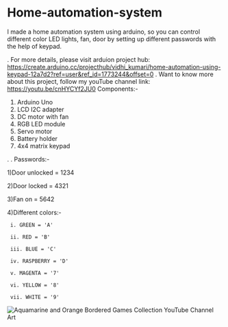 # Home-automation-system
 I made a home automation system using arduino, so you can control different color LED lights, fan, door by setting up different passwords with the help of keypad.

 .
 For more details, please visit arduion project hub: https://create.arduino.cc/projecthub/vidhi_kumari/home-automation-using-keypad-12a7d2?ref=user&ref_id=1773244&offset=0
 .
Want to know more about this project, follow my youTube channel link: https://youtu.be/cnHYCYf2JU0
Components:-
1) Arduino Uno
2) LCD I2C adapter
3)  DC motor with fan
4) RGB LED module
5) Servo motor
6) Battery holder
7) 4x4 matrix keypad

.
.
Passwords:-

1)Door unlocked = 1234

2)Door locked = 4321

3)Fan on = 5642

4)Different colors:-

     i. GREEN = 'A'
     
     ii. RED = 'B'
     
     iii. BLUE = 'C'
     
     iv. RASPBERRY = 'D'
     
     v. MAGENTA = '7'
     
     vi. YELLOW = '8'
     
     vii. WHITE = '9'
     
     
     
![Aquamarine and Orange Bordered Games Collection YouTube Channel Art](https://user-images.githubusercontent.com/63573906/119773620-864ad380-bede-11eb-8f66-ba219c389396.png)
